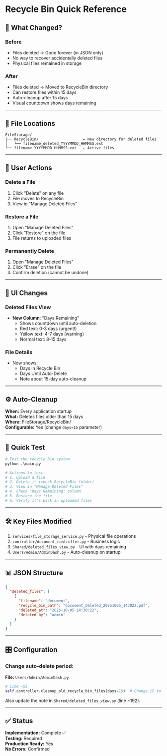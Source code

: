 # Recycle Bin Quick Reference

## 🎯 What Changed?

### Before
- Files deleted → Gone forever (in JSON only)
- No way to recover accidentally deleted files
- Physical files remained in storage

### After
- Files deleted → Moved to RecycleBin directory
- Can restore files within 15 days
- Auto-cleanup after 15 days
- Visual countdown shows days remaining

---

## 📁 File Locations

```
FileStorage/
├── RecycleBin/                    ← New directory for deleted files
│   └── filename_deleted_YYYYMMDD_HHMMSS.ext
└── filename_YYYYMMDD_HHMMSS.ext   ← Active files
```

---

## 🔄 User Actions

### Delete a File
1. Click "Delete" on any file
2. File moves to RecycleBin
3. View in "Manage Deleted Files"

### Restore a File
1. Open "Manage Deleted Files"
2. Click "Restore" on the file
3. File returns to uploaded files

### Permanently Delete
1. Open "Manage Deleted Files"
2. Click "Erase" on the file
3. Confirm deletion (cannot be undone)

---

## 🎨 UI Changes

### Deleted Files View
- **New Column**: "Days Remaining"
  - Shows countdown until auto-deletion
  - Red text: 0-3 days (urgent!)
  - Yellow text: 4-7 days (warning)
  - Normal text: 8-15 days

### File Details
- Now shows:
  - Days in Recycle Bin
  - Days Until Auto-Delete
  - Note about 15-day auto-cleanup

---

## ⚙️ Auto-Cleanup

**When:** Every application startup  
**What:** Deletes files older than 15 days  
**Where:** FileStorage/RecycleBin/  
**Configurable:** Yes (change `days=15` parameter)

---

## 🧪 Quick Test

```python
# Test the recycle bin system
python .\main.py

# Actions to test:
# 1. Upload a file
# 2. Delete it (check RecycleBin folder)
# 3. View in "Manage Deleted Files"
# 4. Check "Days Remaining" column
# 5. Restore the file
# 6. Verify it's back in uploaded files
```

---

## 🛠️ Key Files Modified

1. `services/file_storage_service.py` - Physical file operations
2. `controller/document_controller.py` - Business logic
3. `Shared/deleted_files_view.py` - UI with days remaining
4. `Users/Admin/AdminDash.py` - Auto-cleanup on startup

---

## 📊 JSON Structure

```json
{
  "deleted_files": [
    {
      "filename": "document",
      "recycle_bin_path": "document_deleted_20251005_143022.pdf",
      "deleted_at": "2025-10-05 14:30:22",
      "deleted_by": "admin"
    }
  ]
}
```

---

## 🎛️ Configuration

### Change auto-delete period:

**File:** `Users/Admin/AdminDash.py`

```python
# Line ~53
self.controller.cleanup_old_recycle_bin_files(days=15)  # Change 15 to desired days
```

Also update the note in `Shared/deleted_files_view.py` (line ~192).

---

## ✅ Status

**Implementation:** Complete ✅  
**Testing:** Required  
**Production Ready:** Yes  
**No Errors:** Confirmed
